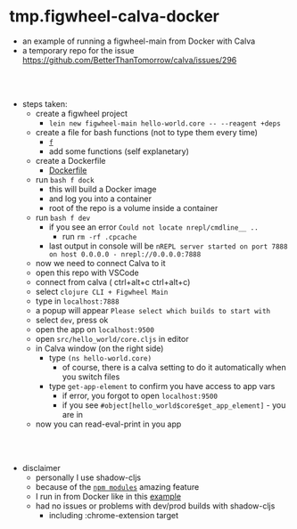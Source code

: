 # tmp.figwheel-calva-docker

- an example of running a figwheel-main from Docker with Calva
- a temporary repo for the issue https://github.com/BetterThanTomorrow/calva/issues/296

<br/>
<br/>

- steps taken:
  - create a figwheel project
    - `lein new figwheel-main hello-world.core -- --reagent +deps`
  - create a file for bash functions (not to type them every time)
    - [`f`](./f)
    - add some functions (self explanetary)
  - create a Dockerfile
    - [Dockerfile](./Dockerfile)
  - run `bash f dock`
    - this will build a Docker image
    - and log you into a container
    - root of the repo is a volume inside a container
  - run `bash f dev`
    - if you see an error `Could not locate nrepl/cmdline__ ..`
      - run `rm -rf .cpcache`
    - last output in console will be `nREPL server started on port 7888 on host 0.0.0.0 - nrepl://0.0.0.0:7888`
  - now we need to connect Calva to it
  - open this repo with VSCode
  - connect from calva ( ctrl+alt+c ctrl+alt+c)
  - select `clojure CLI + Figwheel Main`
  - type in `localhost:7888`
  - a popup will appear `Please select which builds to start with`
  - select `dev`, press ok
  - open the app on `localhost:9500`
  - open `src/hello_world/core.cljs` in editor
  - in Calva window (on the right side) 
    - type `(ns hello-world.core)`
      - of course, there is a calva setting to do it automatically when you switch files
    - type `get-app-element` to confirm you have access to app vars
      - if error, you forgot to open `localhost:9500`
      - if you see `#object[hello_world$core$get_app_element]` - you are in
  - now you can read-eval-print in you app

<br/>
<br/>

- disclaimer
  - personally I use shadow-cljs
  - because of the [`npm modules`](https://shadow-cljs.github.io/docs/UsersGuide.html#_using_npm_packages) amazing feature   
  - I run in from Docker like in this [example](https://github.com/seeris/playground.ged/blob/master/ged/f#L38)
  - had no issues or problems with dev/prod builds with shadow-cljs
    - including :chrome-extension target

